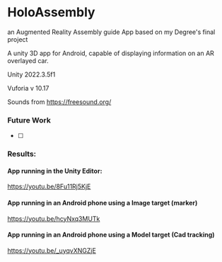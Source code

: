 # HoloAssembly
an Augmented Reality Assembly guide App based on my Degree's final project

A unity 3D app for Android, capable of displaying information on an AR overlayed car.

Unity 2022.3.5f1

Vuforia v 10.17

Sounds from https://freesound.org/

### Future Work
- [ ] 
### Results:
#### App running in the Unity Editor:
https://youtu.be/8Fu11Rj5KjE
#### App running in an Android phone using a Image target (marker) 
https://youtu.be/hcyNxq3MUTk
#### App running in an Android phone using a Model target (Cad tracking) 
https://youtu.be/_uyqvXNGZjE